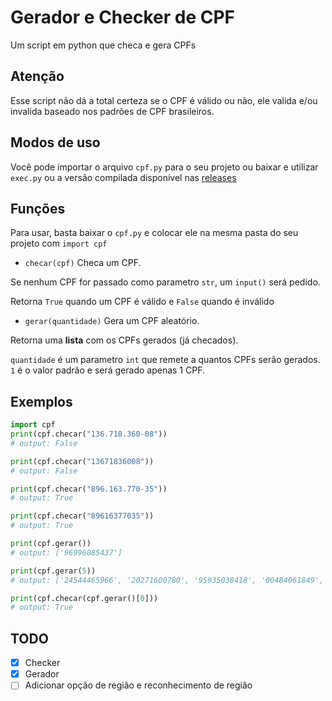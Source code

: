 # Gerador e Checker de CPF
Um script em python que checa e gera CPFs

## Atenção
Esse script não dá a total certeza se o CPF é válido ou não, ele valida e/ou invalida baseado nos padrões de CPF brasileiros.

## Modos de uso
Você pode importar o arquivo ``cpf.py`` para o seu projeto ou baixar e utilizar ``exec.py`` ou a versão compilada disponível nas [releases]()

## Funções
Para usar, basta baixar o ``cpf.py`` e colocar ele na mesma pasta do seu projeto com ``import cpf``
- ``checar(cpf)``
Checa um CPF.

Se nenhum CPF for passado como parametro ``str``, um ``input()`` será pedido.

Retorna ``True`` quando um CPF é válido e ``False`` quando é inválido

- ``gerar(quantidade)``
Gera um CPF aleatório.

Retorna uma **lista** com os CPFs gerados (já checados).

``quantidade`` é um parametro ``int`` que remete a quantos CPFs serão gerados. ``1`` é o valor padrão e será gerado apenas 1 CPF.

## Exemplos
```python
import cpf
print(cpf.checar("136.718.360-08"))
# output: False

print(cpf.checar("13671836008"))
# output: False

print(cpf.checar("896.163.770-35"))
# output: True

print(cpf.checar("89616377035"))
# output: True

print(cpf.gerar())
# output: ['96996085437']

print(cpf.gerar(5))
# output: ['24544465966', '20271600780', '95935038418', '00484061849', '63073191860']

print(cpf.checar(cpf.gerar()[0]))
# output: True
```

## TODO
- [x] Checker
- [x] Gerador
- [ ] Adicionar opção de região e reconhecimento de região
